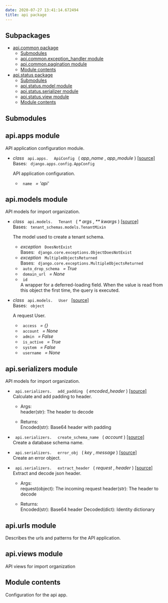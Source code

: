 ```yaml
---
date: 2020-07-27 13:41:14.672494
title: api package
---
```

<div id="api-package" class="section">


<div id="subpackages" class="section">

## Subpackages

<div class="toctree-wrapper compound">

  - [api.common package](../api.common/)
      - [Submodules](../api.common/#submodules)
      - [api.common.exception\_handler
        module](../api.common/#module-api.common.exception_handler)
      - [api.common.pagination
        module](../api.common/#module-api.common.pagination)
      - [Module contents](../api.common/#module-api.common)
  - [api.status package](../api.status/)
      - [Submodules](../api.status/#submodules)
      - [api.status.model
        module](../api.status/#module-api.status.model)
      - [api.status.serializer
        module](../api.status/#module-api.status.serializer)
      - [api.status.view module](../api.status/#module-api.status.view)
      - [Module contents](../api.status/#module-api.status)

</div>

</div>

<div id="submodules" class="section">

## Submodules

</div>

<div id="module-api.apps" class="section">

<span id="api-apps-module"> </span>

## api.apps module

API application configuration module.

  - *class* `  api.apps.  ` `  ApiConfig  ` <span class="sig-paren"> (
    </span> *<span class="n"> app\_name </span>* , *<span class="n">
    app\_module </span>* <span class="sig-paren"> ) </span>
    [<span class="viewcode-link"> \[source\]
    </span>](../../_modules/api/apps/#ApiConfig)  
    Bases: `  django.apps.config.AppConfig  `
    
    API application configuration.
    
      - `  name  ` *= 'api'*

</div>

<div id="module-api.models" class="section">

<span id="api-models-module"> </span>

## api.models module

API models for import organization.

  - *class* `  api.models.  ` `  Tenant  ` <span class="sig-paren"> (
    </span> *<span class="o"> \* </span> <span class="n"> args </span>*
    , *<span class="o"> \*\* </span> <span class="n"> kwargs </span>*
    <span class="sig-paren"> ) </span> [<span class="viewcode-link">
    \[source\] </span>](../../_modules/api/models/#Tenant)  
    Bases: `  tenant_schemas.models.TenantMixin  `
    
    The model used to create a tenant schema.
    
      - *exception* `  DoesNotExist  `  
        Bases: `  django.core.exceptions.ObjectDoesNotExist  `
    
    <!-- end list -->
    
      - *exception* `  MultipleObjectsReturned  `  
        Bases: `  django.core.exceptions.MultipleObjectsReturned  `
    
    <!-- end list -->
    
      - `  auto_drop_schema  ` *= True*
    
    <!-- end list -->
    
      - `  domain_url  ` *= None*
    
    <!-- end list -->
    
      - `  id  `  
        A wrapper for a deferred-loading field. When the value is read
        from this object the first time, the query is executed.

<!-- end list -->

  - *class* `  api.models.  ` `  User  ` [<span class="viewcode-link">
    \[source\] </span>](../../_modules/api/models/#User)  
    Bases: `  object  `
    
    A request User.
    
      - `  access  ` *= {}*
    
    <!-- end list -->
    
      - `  account  ` *= None*
    
    <!-- end list -->
    
      - `  admin  ` *= False*
    
    <!-- end list -->
    
      - `  is_active  ` *= True*
    
    <!-- end list -->
    
      - `  system  ` *= False*
    
    <!-- end list -->
    
      - `  username  ` *= None*

</div>

<div id="module-api.serializers" class="section">

<span id="api-serializers-module"> </span>

## api.serializers module

API models for import organization.

  - `  api.serializers.  ` `  add_padding  ` <span class="sig-paren"> (
    </span> *<span class="n"> encoded\_header </span>*
    <span class="sig-paren"> ) </span> [<span class="viewcode-link">
    \[source\] </span>](../../_modules/api/serializers/#add_padding)  
    Calculate and add padding to header.
    
      - Args:  
        header(str): The header to decode
    
      - Returns:  
        Encoded(str): Base64 header with padding

<!-- end list -->

  - `  api.serializers.  ` `  create_schema_name  `
    <span class="sig-paren"> ( </span> *<span class="n"> account
    </span>* <span class="sig-paren"> ) </span>
    [<span class="viewcode-link"> \[source\]
    </span>](../../_modules/api/serializers/#create_schema_name)  
    Create a database schema name.

<!-- end list -->

  - `  api.serializers.  ` `  error_obj  ` <span class="sig-paren"> (
    </span> *<span class="n"> key </span>* , *<span class="n"> message
    </span>* <span class="sig-paren"> ) </span>
    [<span class="viewcode-link"> \[source\]
    </span>](../../_modules/api/serializers/#error_obj)  
    Create an error object.

<!-- end list -->

  - `  api.serializers.  ` `  extract_header  ` <span class="sig-paren">
    ( </span> *<span class="n"> request </span>* , *<span class="n">
    header </span>* <span class="sig-paren"> ) </span>
    [<span class="viewcode-link"> \[source\]
    </span>](../../_modules/api/serializers/#extract_header)  
    Extract and decode json header.
    
      - Args:  
        request(object): The incoming request header(str): The header to
        decode
    
      - Returns:  
        Encoded(str): Base64 header Decoded(dict): Identity dictionary

</div>

<div id="module-api.urls" class="section">

<span id="api-urls-module"> </span>

## api.urls module

Describes the urls and patterns for the API application.

</div>

<div id="module-api.views" class="section">

<span id="api-views-module"> </span>

## api.views module

API views for import organization

</div>

<div id="module-api" class="section">

<span id="module-contents"> </span>

## Module contents

Configuration for the api app.

</div>

</div>
